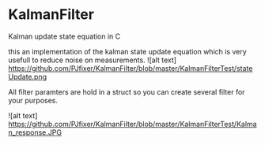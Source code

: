 # KalmanFilter
Kalman update state equation in C

this an implementation of the kalman state update equation which is very usefull to reduce noise on measurements.
![alt text] https://github.com/PJfixer/KalmanFilter/blob/master/KalmanFilterTest/stateUpdate.png





All filter paramters are hold in a struct so you can create several filter for your purposes.

![alt text] https://github.com/PJfixer/KalmanFilter/blob/master/KalmanFilterTest/Kalman_response.JPG
